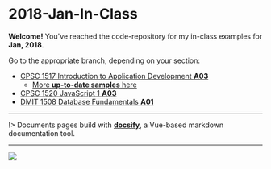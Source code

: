 # 2018-Jan-In-Class


**Welcome!** You've reached the code-repository for my in-class examples for **Jan, 2018**.

Go to the appropriate branch, depending on your section:

- [CPSC 1517 Introduction to Application Development **A03**](https://github.com/dgilleland/2018-Jan-In-Class/tree/CPSC-1517-A03)
  - [More **up-to-date samples** here](https://github.com/dgilleland/2018-Jan-In-Class/tree/merge-to-1517)
- [CPSC 1520 JavaScript 1 **A03**](https://github.com/dgilleland/2018-Jan-In-Class/tree/CPSC-1520-A03)
- [DMIT 1508 Database Fundamentals **A01**](https://github.com/dgilleland/2018-Jan-In-Class/tree/DIMT-1508-A01)

----

!> Documents pages build with [**docsify**](https://docsify.js.org/#), a Vue-based markdown documentation tool.

---

[![](https://imgs.xkcd.com/comics/not_enough_work.png)](https://xkcd.com/554/)
